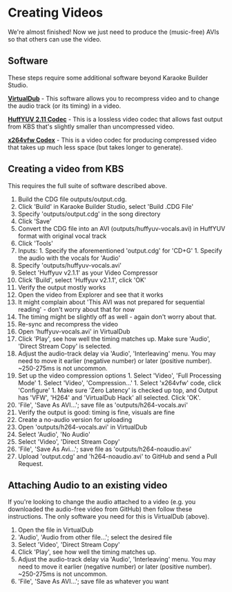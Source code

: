 # Creating Videos

We're almost finished!  Now we just need to produce the (music-free) AVIs so that others can use the video.


## Software
These steps require some additional software beyond Karaoke Builder Studio.


**[VirtualDub](http://www.virtualdub.org)** - This software allows you to recompress video and to change the audio track (or its timing) in a video.

**[HuffYUV 2.11 Codec](https://www.videohelp.com/software/HuffYUV)** - This is a lossless video codec that allows fast output from KBS that's slightly smaller than uncompressed video.

**[x264vfw Codex](https://sourceforge.net/projects/x264vfw/)** - This is a video codec for producing compressed video that takes up much less space (but takes longer to generate).


## Creating a video from KBS

This requires the full suite of software described above.

1. Build the CDG file outputs/output.cdg.
  1. Click 'Build' in Karaoke Builder Studio, select 'Build .CDG File'
  1. Specify 'outputs/output.cdg' in the song directory
  1. Click 'Save'
1. Convert the CDG file into an AVI (outputs/huffyuv-vocals.avi) in HuffYUV format with original vocal track
  1. Click 'Tools' 
  1. Inputs:
    1. Specify the aforementioned 'output.cdg' for 'CD+G'
    1. Specify the audio with the vocals for 'Audio'
  1. Specify 'outputs/huffyuv-vocals.avi'
  1. Select 'Huffyuv v2.1.1' as your Video Compressor
  1. Click 'Build', select 'Huffyuv v2.1.1', click 'OK'
1. Verify the output mostly works
  1. Open the video from Explorer and see that it works
  1. It might complain about 'This AVI was not prepared for sequential reading' - don't worry about that for now
  1. The timing might be slightly off as well - again don't worry about that.
1. Re-sync and recompress the video
  1. Open 'huffyuv-vocals.avi' in VirtualDub
  1. Click 'Play', see how well the timing matches up. Make sure 'Audio', 'Direct Stream Copy' is selected.
  1. Adjust the audio-track delay via 'Audio', 'Interleaving' menu. You may need to move it earlier (negative number) or later (positive number). ~250-275ms is not uncommon.
  1. Set up the video compression options
    1. Select 'Video', 'Full Processing Mode'
    1. Select 'Video', 'Compression...'
    1. Select 'x264vfw' code, click 'Configure'
    1. Make sure 'Zero Latency' is checked up top, and Output has 'VFW', 'H264' and 'VirtualDub Hack' all selected.  Click 'OK'.
  1. 'File', 'Save As AVI...'; save file as 'outputs/h264-vocals.avi'
1. Verify the output is good: timing is fine, visuals are fine
1. Create a no-audio version for uploading
  1. Open 'outputs/h264-vocals.avi' in VirtualDub
  1. Select 'Audio', 'No Audio'
  1. Select 'Video', 'Direct Stream Copy'
  1. 'File', 'Save As Avi...'; save file as 'outputs/h264-noaudio.avi'
1. Upload 'output.cdg' and 'h264-noaudio.avi' to GitHub and send a Pull Request.


## Attaching Audio to an existing video

If you're looking to change the audio attached to a video (e.g. you downloaded the audio-free video from GitHub) then follow these instructions.  The only software you need for this is VirtualDub (above).

1. Open the file in VirtualDub
1. 'Audio', 'Audio from other file...'; select the desired file
1. Select 'Video', 'Direct Stream Copy'
1. Click 'Play', see how well the timing matches up.
1. Adjust the audio-track delay via 'Audio', 'Interleaving' menu. You may need to move it earlier (negative number) or later (positive number). ~250-275ms is not uncommon.
1. 'File', 'Save As AVI...'; save file as whatever you want

